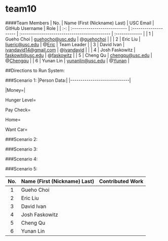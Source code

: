 team10
======

####Team Members
| No. | Name (First (Nickname) Last) |       USC Email       |                GitHub Username                |      Role      |
| :-: | :--------------------------- | :-------------------- | :-------------------------------------------- | :------------- |
|  1  | Gueho Choi                   | guehocho@usc.edu      | @[guehochoi](https://github.com/guehochoi)    |                |
|  2  | Eric Liu                     | liueric@usc.edu       | @[Eric](https://github.com/liueric)        |                 Team Leader |
|  3  | David Ivan                   | ivandavid14@gmail.com | @[ivandavid](https://github.com/ivandavid14)           |                |
|  4  | Josh Faskowitz               | faskowit@usc.edu      | @[faskowitz](https://github.com/faskowit)        |
|  5  | Cheng Qu                     | chengqu@usc.edu       | @[Chengqu](https://github.com/chengqu)        | 
|  6  | Yunan Lin                    | yunanlin@usc.edu       | @[Yunan](https://github.com/donny4760)      | 


##Directions to Run System:

###Scenario 1:
|Person Data:|
|-----------------------------|

|Money=|

Hunger Level=

Pay Check=

Home=

Want Car=



###Scenario 2:

###Scenario 3:

###Scenario 4:

###Scenario 5:

| No. | Name (First (Nickname) Last) |       Contributed Work   
| :-: | :--------------------------- | :-------------------- |  
|  1  | Gueho Choi                   |      | 
|  2  | Eric Liu                     |        | 
|  3  | David Ivan                   |  | 
|  4  | Josh Faskowitz               |       | 
|  5  | Cheng Qu                     |       | 
|  6  | Yunan Lin                    |        | 
